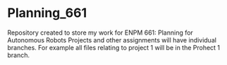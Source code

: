 # Planning_661
Repository created to store my work for ENPM 661: Planning for Autonomous Robots
Projects and other assignments will have individual branches. 
For example all files relating to project 1 will be in the Prohect 1 branch.
